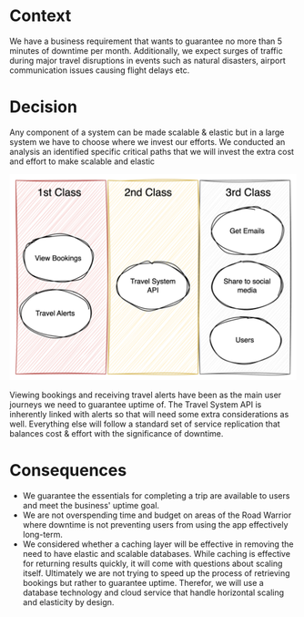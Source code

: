# Context
We have a business requirement that wants to guarantee no more than 5 minutes of downtime per month. Additionally, we expect surges of traffic during major travel disruptions in events such as natural disasters, airport communication issues causing flight delays etc.

# Decision
Any component of a system can be made scalable & elastic but in a large system we have to choose where we invest our efforts. We conducted an analysis an identified specific critical paths that we will invest the extra cost and effort to make scalable and elastic

![](../Misc/2023-09-16-12-02-19.png)

Viewing bookings and receiving travel alerts have been as the main user journeys we need to guarantee uptime of. The Travel System API is inherently linked with alerts so that will need some extra considerations as well. Everything else will follow a standard set of service replication that balances cost & effort with the significance of downtime.

# Consequences
- We guarantee the essentials for completing a trip are available to users and meet the business' uptime goal.
- We are not overspending time and budget on areas of the Road Warrior where downtime is not preventing users from using the app effectively long-term.
- We considered whether a caching layer will be effective in removing the need to have elastic and scalable databases. While caching is effective for returning results quickly, it will come with questions about scaling itself. Ultimately we are not trying to speed up the process of retrieving bookings but rather to guarantee uptime. Therefor, we will use a database technology and cloud service that handle horizontal scaling and elasticity by design. 
